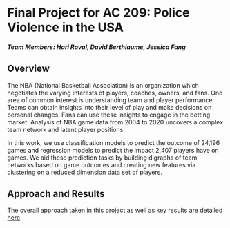 # Final Project for AC 209: Police Violence in the USA

##### Team Members: Hari Raval, David Berthiaume, Jessica Fang

## Overview 

The NBA (National Basketball Association) is an organization which negotiates the varying interests of players, coaches, owners, and fans. One area of common interest is understanding team and player performance. Teams can obtain insights into their level of play and make decisions on personal changes. Fans can use these insights to engage in the betting market. Analysis of NBA game data from 2004 to 2020 uncovers a complex team network and latent player positions. 

In this work, we use classification models to predict the outcome of 24,196 games and regression models to predict the impact 2,407 players have on games. We aid these prediction tasks by building digraphs of team networks based on game outcomes and creating new features via clustering on a reduced dimension data set of players.

## Approach and Results

The overall approach taken in this project as well as key results are detailed [here](https://github.com/Hari-Raval/police-violence/blob/main/report_results.pdf).

